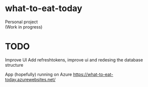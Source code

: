 # what-to-eat-today
Personal project  
(Work in progress)

# TODO  
Improve UI
Add refreshtokens, improve ui and redesing the database structure

App (hopefully) running on Azure https://what-to-eat-today.azurewebsites.net/

